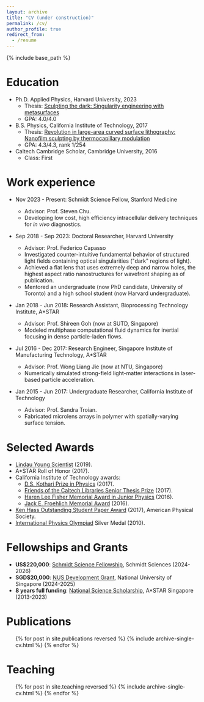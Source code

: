 ```yaml
---
layout: archive
title: "CV (under construction)"
permalink: /cv/
author_profile: true
redirect_from:
  - /resume
---
```


{% include base_path %}

Education
======
* Ph.D. Applied Physics, Harvard University, 2023
  * Thesis: [Sculpting the dark: Singularity engineering with metasurfaces](https://www.proquest.com/docview/2892615112/fulltextPDF/6CD9A7EFBA8C4A6FPQ/)
  * GPA: 4.0/4.0
* B.S. Physics, California Institute of Technology, 2017
  * Thesis: [Revolution in large-area curved surface lithography: Nanofilm sculpting by thermocapillary modulation](https://thesis.library.caltech.edu/10176/)
  * GPA: 4.3/4.3, rank 1/254
* Caltech Cambridge Scholar, Cambridge University, 2016
  * Class: First

Work experience
======
* Nov 2023 - Present: Schmidt Science Fellow, Stanford Medicine
  * Advisor: Prof. Steven Chu.
  * Developing low cost, high efficiency intracellular delivery techniques for *in vivo* diagnostics.

* Sep 2018 - Sep 2023: Doctoral Researcher, Harvard University
  * Advisor: Prof. Federico Capasso
  * Investigated counter-intuitive fundamental behavior of structured light fields containing optical singularities ("dark" regions of light).
  * Achieved a flat lens that uses extremely deep and narrow holes, the highest aspect ratio nanostructures for wavefront shaping as of publication.
  * Mentored an undergraduate (now PhD candidate, University of Toronto) and a high school student (now Harvard undergraduate).

* Jan 2018 - Jun 2018: Research Assistant, Bioprocessing Technology Institute, A*STAR
  * Advisor: Prof. Shireen Goh (now at SUTD, Singapore)
  * Modeled multiphase computational fluid dynamics for inertial focusing in dense particle-laden flows.
 
* Jul 2016 - Dec 2017: Research Engineer, Singapore Institute of Manufacturing Technology, A*STAR
  * Advisor: Prof. Wong Liang Jie (now at NTU, Singapore)
  * Numerically simulated strong-field light-matter interactions in laser-based particle acceleration.
 
* Jan 2015 - Jun 2017: Undergraduate Researcher, California Institute of Technology
  * Advisor: Prof. Sandra Troian.
  * Fabricated microlens arrays in polymer with spatially-varying surface tension.
 
Selected Awards
======
* [Lindau Young Scientist](https://www.lindau-nobel.org/) (2019).
* A*STAR Roll of Honor (2017).
* California Institute of Technology awards: 
  * [D.S. Kothari Prize in Physics](https://pma.caltech.edu/research-and-academics/physics/physics-prizes-awards/ds-kothari-prize-winners) (2017(.
  * [Friends of the Caltech Libraries Senior Thesis Prize](https://library.caltech.edu/events/senior-thesis-prize) (2017).
  * [Haren Lee Fisher Memorial Award in Junior Physics](https://pma.caltech.edu/research-and-academics/physics/physics-prizes-awards/haren-lee-fisher-memorial-award-in-junior-physics-winners) (2016).
  * [Jack E. Froehlich Memorial Award](https://deans.caltech.edu/Grants_Funding/Froehlich) (2016).
* [Ken Hass Outstanding Student Paper Award](https://engage.aps.org/fiap/honors/prizes-awards/hass) (2017), American Physical Society.
* [International Physics Olympiad](https://ipho-unofficial.org/countries/SGP/individual) Silver Medal (2010). 

Fellowships and Grants
=====
- **US$220,000**: [Schmidt Science Fellowship](https://schmidtsciencefellows.org/), Schmidt Sciences (2024-2026)  
- **SGD$20,000**: [NUS Development Grant](https://www.nus.edu.sg/careers/nus-programmes/nus-programmes-scholarships/), National University of Singapore (2024-2025)  
- **8 years full funding**: [National Science Scholarship](https://www.a-star.edu.sg/Scholarships/for-undergraduate-studies/national-science-scholarship-bs), A*STAR Singapore (2013-2023)

Publications
======
  <ul>{% for post in site.publications reversed %}
    {% include archive-single-cv.html %}
  {% endfor %}</ul>
  
Teaching
======
  <ul>{% for post in site.teaching reversed %}
    {% include archive-single-cv.html %}
  {% endfor %}</ul>
  

